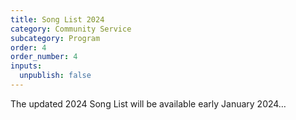 ```yaml
---
title: Song List 2024
category: Community Service
subcategory: Program
order: 4
order_number: 4
inputs:
  unpublish: false
---
```

The updated 2024 Song List will be available early January 2024…
